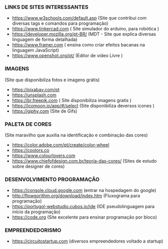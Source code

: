 ### LINKS DE SITES INTERESSANTES
* https://www.w3schools.com/default.asp (Site que contribui com diversas tags e comandos para programação)
* https://www.tinkercad.com ( Site simulador do arduino, para robótica )
* https://developer.mozilla.org/pt-BR/ (MDT - Site que explica diversas linguagem de forma detalhada)
* https://www.framer.com ( ensina como criar efeitos bacanas na linguagem JavaScript)
* https://www.openshot.org/pt/ (Editor de vídeo Livre )

### IMAGENS
(Site que disponibiliza fotos e imagens grátis)
* https://pixabay.com/pt 
* https://unsplash.com 
* https://br.freepik.com ( Site disponibiliza imagens gratis )
* https://icomoon.io/app/#/select (Site disponibiliza deversos icones )
* https://giphy.com (Site de Gifs)

### PALETA DE CORES 
(Site maravilho que auxilia na identificação e combinação das cores)
* https://color.adobe.com/pt/create/color-wheel
* https://coolors.co
* https://www.colourlovers.com
* https://www.chiefofdesign.com.br/teoria-das-cores/ (Sites de estudo sobre designer de cores)

### DESENVOLVIMENTO PROGRAMAÇÃO
* https://console.cloud.google.com (entrar na hospedagem do google)
* http://flowgorithm.org/download/index.htm (Fluxograma para programação)
* https://portugol-webstudio.cubos.io/ide (IDE pseudolinguagem para início da programação)
* https://code.org (Site excelente para ensinar programação por bloco)

### EMPREENDEDORISMO
* https://circuitostartup.com (diversos empreendedores voltado a startup)
